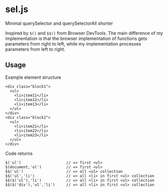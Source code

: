 # sel.js
Minimal querySelector and querySelectorAll shorter

Inspired by `$()` and `$$()` from Browser DevTools. The main difference of my implementation is that the browser implementation of functions gets parameters from right to left, while my implementation processes parameters from left to right.

## Usage

Example element structure

    <div class="block1">
      <ul>
        <li>item11</li>
        <li>item12</li>
        <li>item13</li>
      </ul>
    </div>
    <div class="block2">
      <ul>
        <li>item21</li>
        <li>item22</li>
        <li>item23</li>
      </ul>
    </div>

Code returns

    $('ul')                    // => first <ul>
    $(document,'ul')           // => first <ul>
    $$('ul')                   // => all <ul> collection
    $$('ul','li')              // => all <li> in first <ul> collection
    $$($('ul'),'li')           // => all <li> in first <ul> collection
    $$($('div'),'ul','li')     // => all <li> in first <ul> collection

